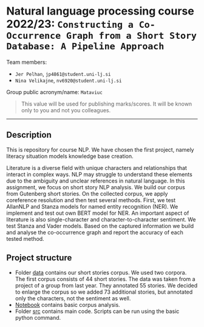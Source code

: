 # Natural language processing course 2022/23: `Constructing a Co-Occurrence Graph from a Short Story Database: A Pipeline Approach`

Team members:
 * `Jer Pelhan`, `jp4861@student.uni-lj.si`
 * `Nina Velikajne`, `nv6920@student.uni-lj.si`

Group public acronym/name: `Mataviuc`
 > This value will be used for publishing marks/scores. It will be known only to you and not you colleagues.

____________________________________
## Description
This is repository for course NLP. We have chosen the first project, namely literacy situation models knowledge base creation.

Literature is a diverse field with unique characters and relationships that interact in complex ways. NLP may struggle to understand these elements due to the ambiguity and unclear references in natural language. In this assignment, we focus on short story NLP analysis. We build our corpus from Gutenberg short stories. On the collected corpus, we apply coreference resolution and then test several methods. First, we test AllanNLP and Stanza models for named entity recognition (NER). We implement and test out own BERT model for NER. An important aspect of literature is also single-character and character-to-character sentiment. We test Stanza and Vader models. Based on the captured information we build and analyse the co-occurrence graph and report the accuracy of each tested method.

## Project structure
* Folder [data](data/) contains our short stories corpus. We used two corpora. The first corpus consists of 44 short stories. The data was taken from a project of a group from last year. They annotated 55 stories. We decided to enlarge the corpus so we added 73 additional stories, but annotated only the characters, not the sentiment as well.
* [Notebook](corpus_analysis.ipynb) contains basic corpus analysis.
* Folder [src](src/) contains main code. Scripts can be run using the basic python command.
